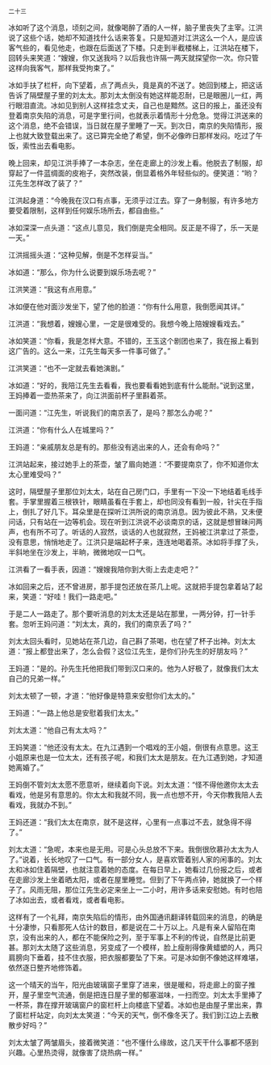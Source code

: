     二十三 

   冰如听了这个消息，顷刻之间，就像喝醉了酒的人一样，脑子里丧失了主宰。江洪说了这些个话，她却不知道找什么话来答复。只是知道对江洪这么一个人，是应该客气些的，看见他走，也跟在后面送了下楼。只走到半截楼梯上，江洪站在楼下，回转头来笑道：“嫂嫂，你又送我吗？以后我也许隔一两天就探望你一次。你只管这样向我客气，那样我受拘束了。”

   冰如手扶了栏杆，向下望着，点了两点头，竟是真的不送了。她回到楼上，把这话告诉了隔壁屋子里的刘太太。那刘太太倒没有她这样能忍耐，已是眼圈儿一红，两行眼泪直流。冰如见到别人这样挂念丈夫，自己也是黯然。这日的报上，虽还没有登着南京失陷的消息，可是字里行间，也就表示着情形十分危急。觉得江洪送来的这个消息，绝不会错误，当日就在屋子里睡了一天。到次日，南京的失陷情形，报上也就大致登载出来了。这已算完全绝了希望，倒不必像昨日那样发闷。吃过了午饭，索性出去看电影。

   晚上回来，却见江洪手捧了一本杂志，坐在走廊上的沙发上看。他脱去了制服，却穿起了一件蓝绸面的皮袍子，突然改装，倒显着格外年轻些似的。便笑道：“哟？江先生怎样改了装了？”

   江洪起身道：“今晚我在汉口有点事，无须乎过江去。穿了一身制服，有许多地方要受着限制，这样到任何娱乐场所去，都自由些。”

   冰如深深一点头道：“这点儿意见，我们倒是完全相同。反正是不得了，乐一天是一天。”

   江洪摇摇头道：“这种见解，倒是不怎样妥当。”

   冰如道：“那么，你为什么说要到娱乐场去呢？”

   江洪笑道：“我这有点用意。”

   冰如便在他对面沙发坐下，望了他的脸道：“你有什么用意，我倒愿闻其详。”

   江洪道：“我想着，嫂嫂心里，一定是很难受的。我想今晚上陪嫂嫂看戏去。”

   冰如笑道：“你看，我是怎样大意。不错的，王玉这个剧团也来了，我在报上看到这广告的。这么一来，江先生每天多一件事可做了。”

   江洪笑道：“也不一定就去看她演剧。”

   冰如道：“好的，我陪江先生去看看，我也要看看她到底有什么能耐。”说到这里，王妈捧着一壶热茶来了，向江洪面前杯子里斟着茶。

   一面问道：“江先生，听说我们的南京丢了，是吗？那怎么办呢？”

   江洪道：“你有什么人在城里吗？”

   王妈道：“亲戚朋友总是有的。那些没有逃出来的人，还会有命吗？”

   江洪站起来，接过她手上的茶壶，皱了眉向她道：“不要提南京了，你不知道你太太心里难受吗？”

   这时，隔壁屋子里那位刘太太，站在自己房门口，手里有一下没一下地结着毛线手套。手掌里握着三根铁针，眼睛虽看在手套上，却也同没有看到一般，针尖在手指上，倒扎了好几下。耳朵里是在探听江洪所说的南京消息。因为彼此不熟，又未便问话，只有站在一边等机会。现在听到江洪说不必谈南京的话，这就是想冒昧问两声，也有所不可了。听话的人寂然，谈话的人也就寂然，王妈被江洪拿过了茶壶，没有意思，悄悄地走了。江洪只是端起杯子来，连连地喝着茶。冰如将手撑了头，半斜地坐在沙发上，半晌，微微地叹一口气。

   江洪看了一看手表，因道：“嫂嫂我陪你到大街上去走走吧？”

   冰如回来之后，还不曾进房，那手提包还放在茶几上呢。这就把手提包拿着站了起来，笑道：“好哇！我们一路走吧。”

   于是二人一路走了。那个要听消息的刘太太还是站在那里，一两分钟，打一针手套。忽听王妈问道：“刘太太，真的，我们的南京丢了吗？”

   刘太太回头看时，见她站在茶几边，自己斟了茶喝，也在望了杯子出神。刘太太道：“报上都登出来了，怎么会假？这位江先生，是你们孙先生的好朋友吗？”

   王妈道：“是的。孙先生托他把我们带到汉口来的。他为人好极了，就像我们太太自己的兄弟一样。”

   刘太太顿了一顿，才道：“他好像是特意来安慰你们太太的。”

   王妈道：“一路上他总是安慰着我们太太。”

   刘太太道：“他自己有太太吗？”

   王妈笑道：“他还没有太太。在九江遇到一个唱戏的王小姐，倒很有点意思。这王小姐原来也是一位太太，还有孩子呢，和我们太太是朋友。在九江遇到她，才知道她离婚了。”

   王妈倒不管刘太太愿不愿意听，继续着向下说。刘太太道：“怪不得他邀你太太去看戏，他是另有意思的。你太太和我就不同，我一点也想不开，今天你教我陪人去看戏，我就办不到。”

   王妈还道：“我们太太在南京，就不是这样，心里有一点事过不去，就急得不得了。”

   刘太太道：“急呢，本来也是无用。可是心头总放不下来。我倒很欣慕孙太太为人了。”说着，长长地叹了一口气。有一部分女人，是喜欢管着别人家的闲事的。刘太太和冰如住着隔壁，也就注意着她的态度。在每日早上，她看过几份报之后，或者在走廊沙发上坐着晒太阳，或者在屋里睡觉。但到了下午两点钟，她就换了一个样子了。风雨无阻，那位江先生必定来坐上一二小时，用许多话来安慰她。有时也陪了冰如出去，或者看戏，或者看电影。

   这样有了一个礼拜，南京失陷后的情形，由外国通讯翻译转载回来的消息，的确是十分凄惨，只看那死人估计的数目，都是说在二十万以上。凡是有亲人留陷在南京，没有出来的人，都在不能保险之列，至于军事上不利的传说，自然是比前更甚。那刘太太随了这些消息，另变成了一个模样，脸上瘦削得像黄蜡塑的人，两只肩膀向下垂着，挂不住衣服，把衣服都要坠了下来。可是冰如倒不像她这样难堪，依然逐日整齐地修饰着。

   这一个晴天的当午，阳光由玻璃窗子里穿了进来，很是暖和，将走廊上的窗子推开，屋子里空气流通，倒是把连日屋子里的郁塞滋味，一扫而空。刘太太手里捧了一杯茶，靠在撑开玻璃窗户的窗栏杆上向楼底下望着。冰如也是由屋子里出来，靠了窗栏杆站定，向刘太太笑道：“今天的天气，倒不像冬天了。我们到江边上去散散步好吗？”

   刘太太皱了两皱眉头，接着微笑道：“也不懂什么缘故，这几天干什么事都不感到兴趣。心里热烫得，就像害了烧热病一样。”

